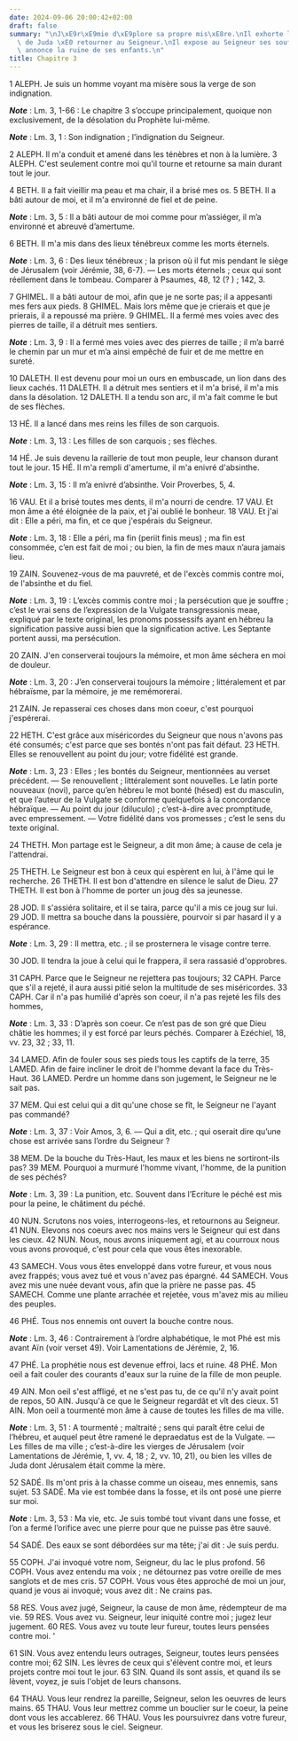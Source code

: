 ```yaml
---
date: 2024-09-06 20:00:42+02:00
draft: false
summary: "\nJ\xE9r\xE9mie d\xE9plore sa propre mis\xE8re.\nIl exhorte les enfants\
  \ de Juda \xE0 retourner au Seigneur.\nIl expose au Seigneur ses souffrances, et\
  \ annonce la ruine de ses enfants.\n"
title: Chapitre 3
---
```





1 ALEPH.
Je suis un homme voyant ma misère sous la verge de son indignation.

***Note*** :  Lm. 3, 1-66 : Le chapitre 3 s’occupe principalement, quoique non exclusivement, de la désolation du Prophète lui-même.

***Note*** :  Lm. 3, 1 : Son indignation ; l’indignation du Seigneur.

2 ALEPH.
Il m'a conduit et amené dans les ténèbres et non à la lumière. 3 ALEPH.
C'est seulement contre moi qu'il tourne et retourne sa main durant tout le jour.


4 BETH.
Il a fait vieillir ma peau et ma chair, il a brisé mes os. 5 BETH.
Il a bâti autour de moi, et il m'a environné de fiel et de peine.

***Note*** :  Lm. 3, 5 : Il a bâti autour de moi comme pour m’assiéger, il m’a environné et abreuvé d’amertume.

6 BETH.
Il m'a mis dans des lieux ténébreux comme les morts éternels.

***Note*** :  Lm. 3, 6 : Des lieux ténébreux ; la prison où il fut mis pendant le siège de Jérusalem (voir Jérémie, 38, 6-7). ― Les morts éternels ; ceux qui sont réellement dans le tombeau. Comparer à Psaumes, 48, 12 (? ) ; 142, 3.


7 GHIMEL.
Il a bâti autour de moi, afin que je ne sorte pas; il a appesanti mes fers aux pieds. 8 GHIMEL.
Mais lors même que je crierais et que je prierais, il a repoussé ma prière. 9 GHIMEL.
Il a fermé mes voies avec des pierres de taille, il a détruit mes sentiers.

***Note*** :  Lm. 3, 9 : Il a fermé mes voies avec des pierres de taille ; il m’a barré le chemin par un mur et m’a ainsi empêché de fuir et de me mettre en sureté.


10 DALETH.
Il est devenu pour moi un ours en embuscade, un lion dans des lieux cachés. 11 DALETH.
Il a détruit mes sentiers et il m'a brisé, il m'a mis dans la désolation. 12 DALETH.
Il a tendu son arc, il m'a fait comme le but de ses flèches.


13 HÉ.
Il a lancé dans mes reins les filles de son carquois.

***Note*** :  Lm. 3, 13 : Les filles de son carquois ; ses flèches.

14 HÉ.
Je suis devenu la raillerie de tout mon peuple, leur chanson durant tout le jour. 15 HÉ.
Il m'a rempli d'amertume, il m'a enivré d'absinthe.

***Note*** :  Lm. 3, 15 : Il m’a enivré d’absinthe. Voir Proverbes, 5, 4.


16 VAU.
Et il a brisé toutes mes dents, il m'a nourri de cendre. 17 VAU.
Et mon âme a été éloignée de la paix, et j'ai oublié le bonheur. 18 VAU.
Et j'ai dit : Elle a péri, ma fin, et ce que j'espérais du Seigneur.

***Note*** :  Lm. 3, 18 : Elle a péri, ma fin (periit finis meus) ; ma fin est consommée, c’en est fait de moi ; ou bien, la fin de mes maux n’aura jamais lieu.


19 ZAIN.
Souvenez-vous de ma pauvreté, et de l'excès commis contre moi, de l'absinthe et du fiel.

***Note*** :  Lm. 3, 19 : L’excès commis contre moi ; la persécution que je souffre ; c’est le vrai sens de l’expression de la Vulgate transgressionis meae, expliqué par le texte original, les pronoms possessifs ayant en hébreu la signification passive aussi bien que la signification active. Les Septante portent aussi, ma persécution.

20 ZAIN.
J'en conserverai toujours la mémoire, et mon âme séchera en moi de douleur.

***Note*** :  Lm. 3, 20 : J’en conserverai toujours la mémoire ; littéralement et par hébraïsme, par la mémoire, je me remémorerai.

21 ZAIN.
Je repasserai ces choses dans mon coeur, c'est pourquoi j'espérerai.


22 HETH.
C'est grâce aux miséricordes du Seigneur que nous n'avons pas été consumés; c'est parce que ses bontés n'ont pas fait défaut. 23 HETH.
Elles se renouvellent au point du jour; votre fidélité est grande.

***Note*** :  Lm. 3, 23 : Elles ; les bontés du Seigneur, mentionnées au verset précédent. ― Se renouvellent ; littéralement sont nouvelles. Le latin porte nouveaux (novi), parce qu’en hébreu le mot bonté (hésed) est du masculin, et que l’auteur de la Vulgate se conforme quelquefois à la concordance hébraïque. ― Au point du jour (diluculo) ; c’est-à-dire avec promptitude, avec empressement. ― Votre fidélité dans vos promesses ; c’est le sens du texte original.

24 THETH.
Mon partage est le Seigneur, a dit mon âme; à cause de cela je l'attendrai.


25 THETH.
Le Seigneur est bon à ceux qui espèrent en lui, à l'âme qui le recherche. 26 THETH.
Il est bon d'attendre en silence le salut de Dieu. 27 THETH.
Il est bon à l'homme de porter un joug dès sa jeunesse.


28 JOD.
Il s'assiéra solitaire, et il se taira, parce qu'il a mis ce joug sur lui. 29 JOD.
Il mettra sa bouche dans la poussière, pourvoir si par hasard il y a espérance.

***Note*** :  Lm. 3, 29 : Il mettra, etc. ; il se prosternera le visage contre terre.

30 JOD.
Il tendra la joue à celui qui le frappera, il sera rassasié d'opprobres.


31 CAPH.
Parce que le Seigneur ne rejettera pas toujours; 32 CAPH.
Parce que s'il a rejeté, il aura aussi pitié selon la multitude de ses miséricordes. 33 CAPH.
Car il n'a pas humilié d'après son coeur, il n'a pas rejeté les fils des hommes,

***Note*** :  Lm. 3, 33 : D’après son coeur. Ce n’est pas de son gré que Dieu châtie les hommes; il y est forcé par leurs péchés. Comparer à Ezéchiel, 18, vv. 23, 32 ; 33, 11.


34 LAMED.
Afin de fouler sous ses pieds tous les captifs de la terre, 35 LAMED.
Afin de faire incliner le droit de l'homme devant la face du Très-Haut. 36 LAMED.
Perdre un homme dans son jugement, le Seigneur ne le sait pas.


37 MEM.
Qui est celui qui a dit qu'une chose se fît, le Seigneur ne l'ayant pas commandé?

***Note*** :  Lm. 3, 37 : Voir Amos, 3, 6. ― Qui a dit, etc. ; qui oserait dire qu’une chose est arrivée sans l’ordre du Seigneur ?

38 MEM.
De la bouche du Très-Haut, les maux et les biens ne sortiront-ils pas? 39 MEM.
Pourquoi a murmuré l'homme vivant, l'homme, de la punition de ses péchés?

***Note*** :  Lm. 3, 39 : La punition, etc. Souvent dans l’Ecriture le péché est mis pour la peine, le châtiment du péché.


40 NUN.
Scrutons nos voies, interrogeons-les, et retournons au Seigneur. 41 NUN.
Elevons nos coeurs avec nos mains vers le Seigneur qui est dans les cieux. 42 NUN.
Nous, nous avons iniquement agi, et au courroux nous vous avons provoqué, c'est pour cela que vous êtes inexorable.


43 SAMECH.
Vous vous êtes enveloppé dans votre fureur, et vous nous avez frappés; vous avez tué et vous n'avez pas épargné. 44 SAMECH.
Vous avez mis une nuée devant vous, afin que la prière ne passe pas. 45 SAMECH.
Comme une plante arrachée et rejetée, vous m'avez mis au milieu des peuples.


46 PHÉ.
Tous nos ennemis ont ouvert la bouche contre nous.

***Note*** :  Lm. 3, 46 : Contrairement à l’ordre alphabétique, le mot Phé est mis avant Aïn (voir verset 49). Voir Lamentations de Jérémie, 2, 16.

47 PHÉ.
La prophétie nous est devenue effroi, lacs et ruine. 48 PHÉ.
Mon oeil a fait couler des courants d'eaux sur la ruine de la fille de mon peuple.


49 AIN.
Mon oeil s'est affligé, et ne s'est pas tu, de ce qu'il n'y avait point de repos, 50 AIN.
Jusqu'à ce que le Seigneur regardât et vît des cieux. 51 AIN.
Mon oeil a tourmenté mon âme à cause de toutes les filles de ma ville.

***Note*** :  Lm. 3, 51 : A tourmenté ; maltraité ; sens qui paraît être celui de l’hébreu, et auquel peut être ramené le depraedatus est de la Vulgate. ― Les filles de ma ville ; c’est-à-dire les vierges de Jérusalem (voir Lamentations de Jérémie, 1, vv. 4, 18 ; 2, vv. 10, 21), ou bien les villes de Juda dont Jérusalem était comme la mère.


52 SADÉ.
Ils m'ont pris à la chasse comme un oiseau, mes ennemis, sans sujet. 53 SADÉ.
Ma vie est tombée dans la fosse, et ils ont posé une pierre sur moi.

***Note*** :  Lm. 3, 53 : Ma vie, etc. Je suis tombé tout vivant dans une fosse, et l’on a fermé l’orifice avec une pierre pour que ne puisse pas être sauvé.

54 SADÉ.
Des eaux se sont débordées sur ma tête; j'ai dit : Je suis perdu.


55 COPH.
J'ai invoqué votre nom, Seigneur, du lac le plus profond. 56 COPH.
Vous avez entendu ma voix ; ne détournez pas votre oreille de mes sanglots et de mes cris. 57 COPH.
Vous vous êtes approché de moi un jour, quand je vous ai invoqué; vous avez dit : Ne crains pas.


58 RES.
Vous avez jugé, Seigneur, la cause de mon âme, rédempteur de ma vie. 59 RES.
Vous avez vu. Seigneur, leur iniquité contre moi ; jugez leur jugement. 60 RES.
Vous avez vu toute leur fureur, toutes leurs pensées contre moi. '


61 SIN.
Vous avez entendu leurs outrages, Seigneur, toutes leurs pensées contre moi; 62 SIN.
Les lèvres de ceux qui s'élèvent contre moi, et leurs projets contre moi tout le jour. 63 SIN.
Quand ils sont assis, et quand ils se lèvent, voyez, je suis l'objet de leurs chansons.


64 THAU.
Vous leur rendrez la pareille, Seigneur, selon les oeuvres de leurs mains. 65 THAU.
Vous leur mettrez comme un bouclier sur le coeur, la peine dont vous les accablerez. 66 THAU.
Vous les poursuivrez dans votre fureur, et vous les briserez sous le ciel. Seigneur.

